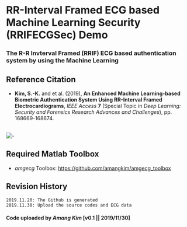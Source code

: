 # RR-Interval Framed ECG based Machine Learning Security (RRIFECGSec) Demo 
### The R-R Invterval Framed (RRIF) ECG based authentication system by using the Machine Learning


## Reference Citation
* **Kim, S.-K.** and et al. (2019), **An Enhanced Machine Learning-based Biometric Authentication System Using RR-Interval Framed Electrocardiograms**, *IEEE Access* **7** (Special Topic in *Deep Learning: Security and Forensics Research Advances and Challenges*), pp. 168669-168674.
</br></br>

![-](https://ieeexplore.ieee.org/ielx7/6287639/8600701/8907884/graphical_abstract/access-gagraphic-2954576.jpg)


## Required Matlab Toolbox
* *amgecg* Toolbox: https://github.com/amangkim/amgecg_toolbox

## Revision History
```
2019.11.20: The Github is generated
2019.11.30: Upload the source codes and ECG data

```

#### Code uploaded by *Amang Kim* [v0.1 || 2019/11/30]
